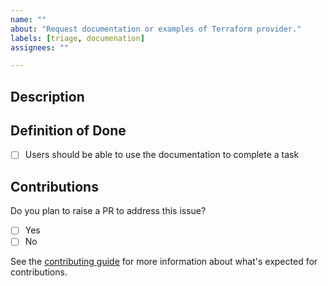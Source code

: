 ```yaml
---
name: ""
about: "Request documentation or examples of Terraform provider."
labels: [triage, documenation]
assignees: ""

---
```


## Description

<!-- Short description here describing the documentation that you're requesting.  Include a use case for why users need this documentation. -->

## Definition of Done
- [ ] Users should be able to use the documentation to complete a task

## Contributions
Do you plan to raise a PR to address this issue?
- [ ] Yes
- [ ] No

See the [contributing guide](/CONTRIBUTING.md?) for more information about what's expected for contributions.
